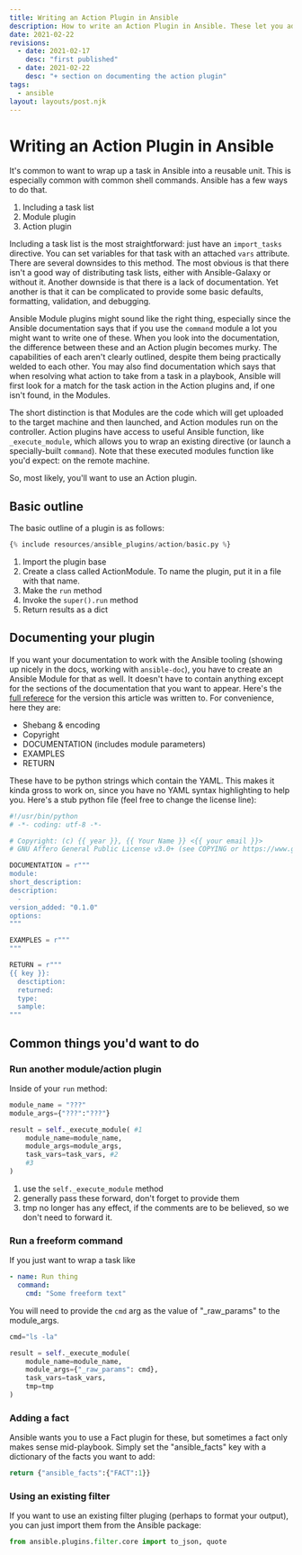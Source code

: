 ```yaml
---
title: Writing an Action Plugin in Ansible
description: How to write an Action Plugin in Ansible. These let you add custom tasks to your playbooks
date: 2021-02-22
revisions:
  - date: 2021-02-17
    desc: "first published"
  - date: 2021-02-22
    desc: "+ section on documenting the action plugin"
tags:
  - ansible
layout: layouts/post.njk
---
```


# Writing an Action Plugin in Ansible

It's common to want to wrap up a task in Ansible into a reusable unit. This is especially common with common shell commands. Ansible has a few ways to do that.

1. Including a task list
1. Module plugin
1. Action plugin

Including a task list is the most straightforward: just have an `import_tasks` directive. You can set variables for that task with an attached `vars` attribute. There are several downsides to this method. The most obvious is that there isn't a good way of distributing task lists, either with Ansible-Galaxy or without it. Another downside is that there is a lack of documentation. Yet another is that it can be complicated to provide some basic defaults, formatting, validation, and debugging.

Ansible Module plugins might sound like the right thing, especially since the Ansible documentation says that if you use the `command` module a lot you might want to write one of these. When you look into the documentation, the difference between these and an Action plugin becomes murky. The capabilities of each aren't clearly outlined, despite them being practically welded to each other. You may also find documentation which says that when resolving what action to take from a task in a playbook, Ansible will first look for a match for the task action in the Action plugins and, if one isn't found, in the Modules.

The short distinction is that Modules are the code which will get uploaded to the target machine and then launched, and Action modules run on the controller. Action plugins have access to useful Ansible function, like `_execute_module`, which allows you to wrap an existing directive (or launch a specially-built `command`). Note that these executed modules function like you'd expect: on the remote machine.

So, most likely, you'll want to use an Action plugin.

## Basic outline

The basic outline of a plugin is as follows:

```python
{% include resources/ansible_plugins/action/basic.py %}
```

1. Import the plugin base
2. Create a class called ActionModule. To name the plugin, put it in a file with that name.
3. Make the `run` method
4. Invoke the `super().run` method
5. Return results as a dict

## Documenting your plugin

If you want your documentation to work with the Ansible tooling (showing up nicely in the docs, working with `ansible-doc`), you have to create an Ansible Module for that as well. It doesn't have to contain anything except for the sections of the documentation that you want to appear. Here's the [full referece](https://docs.ansible.com/ansible/2.10/dev_guide/developing_modules_documenting.html) for the version this article was written to. For convenience, here they are:

- Shebang & encoding
- Copyright
- DOCUMENTATION (includes module parameters)
- EXAMPLES
- RETURN

These have to be python strings which contain the YAML. This makes it kinda gross to work on, since you have no YAML syntax highlighting to help you. Here's a stub python file (feel free to change the license line):

```python
#!/usr/bin/python
# -*- coding: utf-8 -*-

# Copyright: (c) {{ year }}, {{ Your Name }} <{{ your email }}>
# GNU Affero General Public License v3.0+ (see COPYING or https://www.gnu.org/licenses/agpl-3.0.txt)

DOCUMENTATION = r"""
module:
short_description:
description:
  -
version_added: "0.1.0"
options:
"""

EXAMPLES = r"""
"""

RETURN = r"""
{{ key }}:
  desctiption:
  returned:
  type:
  sample:
"""
```

## Common things you'd want to do

### Run another module/action plugin

Inside of your `run` method:

```python
module_name = "???"
module_args={"???":"???"}

result = self._execute_module( #1
	module_name=module_name,
	module_args=module_args,
	task_vars=task_vars, #2
	#3
)
```

1. use the `self._execute_module` method
2. generally pass these forward, don't forget to provide them
3. tmp no longer has any effect, if the comments are to be believed, so we don't need to forward it.

### Run a freeform command

If you just want to wrap a task like

```yaml
- name: Run thing
  command:
    cmd: "Some freeform text"
```

You will need to provide the `cmd` arg as the value of "\_raw_params" to the module_args.

```python
cmd="ls -la"

result = self._execute_module(
	module_name=module_name,
	module_args={"_raw_params": cmd},
	task_vars=task_vars,
	tmp=tmp
)
```

### Adding a fact

Ansible wants you to use a Fact plugin for these, but sometimes a fact only makes sense mid-playbook. Simply set the "ansible_facts" key with a dictionary of the facts you want to add:

```python
return {"ansible_facts":{"FACT":1}}
```

### Using an existing filter

If you want to use an existing filter pluging (perhaps to format your output), you can just import them from the Ansible package:

```python
from ansible.plugins.filter.core import to_json, quote
```
